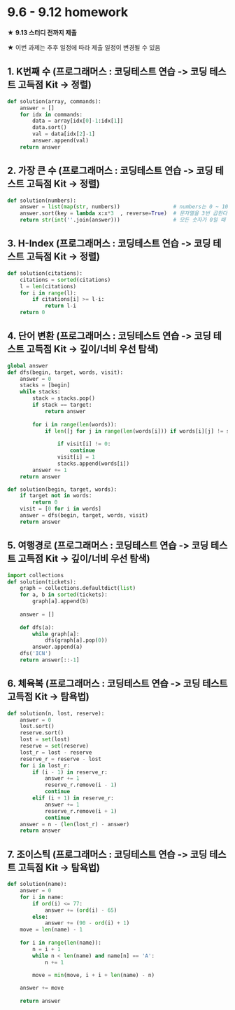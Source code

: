 # 9.6 - 9.12 homework

★ **9.13 스터디 전까지 제출**

★ 이번 과제는 추후 일정에 따라 제출 일정이 변경될 수 있음 

## 1. K번째 수 (프로그래머스 : 코딩테스트 연습 -> 코딩 테스트 고득점 Kit -> 정렬)

```python
def solution(array, commands):
    answer = []
    for idx in commands:
        data = array[idx[0]-1:idx[1]]
        data.sort()
        val = data[idx[2]-1]
        answer.append(val)
    return answer
```

## 2. 가장 큰 수 (프로그래머스 : 코딩테스트 연습 -> 코딩 테스트 고득점 Kit -> 정렬)

```python
def solution(numbers):
    answer = list(map(str, numbers))                 # numbers는 0 ~ 1000 까지의 숫자
    answer.sort(key = lambda x:x*3  , reverse=True)  # 문자열을 3번 곱한다?  '3' * 3  => '333'
    return str(int(''.join(answer)))                 # 모든 숫자가 0일 때 '0000000' => '0'으로 출력하여야 한다.

```

## 3. H-Index (프로그래머스 : 코딩테스트 연습 -> 코딩 테스트 고득점 Kit -> 정렬)

```python
def solution(citations):
    citations = sorted(citations)
    l = len(citations)
    for i in range(l):
        if citations[i] >= l-i:
            return l-i
    return 0
```

## 4. 단어 변환 (프로그래머스 : 코딩테스트 연습 -> 코딩 테스트 고득점 Kit -> 깊이/너비 우선 탐색)

```python
global answer
def dfs(begin, target, words, visit):
    answer = 0
    stacks = [begin]
    while stacks:
        stack = stacks.pop()
        if stack == target:
            return answer
        
        for i in range(len(words)):
            if len([j for j in range(len(words[i])) if words[i][j] != stack[j]]) == 1:
                
                if visit[i] != 0:
                    continue
                visit[i] = 1
                stacks.append(words[i])
        answer += 1
    return answer

def solution(begin, target, words):
    if target not in words:
        return 0
    visit = [0 for i in words]
    answer = dfs(begin, target, words, visit)
    return answer
```

## 5. 여행경로 (프로그래머스 : 코딩테스트 연습 -> 코딩 테스트 고득점 Kit -> 깊이/너비 우선 탐색)

```python
import collections
def solution(tickets):
    graph = collections.defaultdict(list)
    for a, b in sorted(tickets):
        graph[a].append(b)
        
    answer = []
    
    def dfs(a):
        while graph[a]:
            dfs(graph[a].pop(0))
        answer.append(a)
    dfs('ICN')
    return answer[::-1]
```

## 6. 체육복 (프로그래머스 : 코딩테스트 연습 -> 코딩 테스트 고득점 Kit -> 탐욕법)

```python
def solution(n, lost, reserve):
    answer = 0
    lost.sort()
    reserve.sort()
    lost = set(lost)
    reserve = set(reserve)
    lost_r = lost - reserve
    reserve_r = reserve - lost
    for i in lost_r:
        if (i - 1) in reserve_r:
            answer += 1
            reserve_r.remove(i - 1)
            continue
        elif (i + 1) in reserve_r:
            answer += 1
            reserve_r.remove(i + 1)
            continue
    answer = n - (len(lost_r) - answer)
    return answer
```

## 7. 조이스틱 (프로그래머스 : 코딩테스트 연습 -> 코딩 테스트 고득점 Kit -> 탐욕법)

```python
def solution(name):
    answer = 0
    for i in name:
        if ord(i) <= 77:
            answer += (ord(i) - 65)
        else:
            answer += (90 - ord(i) + 1)
    move = len(name) - 1
    
    for i in range(len(name)):
        n = i + 1
        while n < len(name) and name[n] == 'A':
            n += 1
        
        move = min(move, i + i + len(name) - n)

    answer += move
    
    return answer
```





